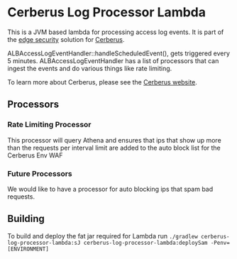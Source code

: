 # Cerberus Log Processor Lambda

This is a JVM based lambda for processing access log events. It is part of the [edge security](http://engineering.nike.com/cerberus/docs/architecture/infrastructure-overview)
solution for [Cerberus](http://engineering.nike.com/cerberus/).

ALBAccessLogEventHandler::handleScheduledEvent(), gets triggered every 5 minutes.
ALBAccessLogEventHandler has a list of processors that can ingest the events and do various things like rate limiting.

To learn more about Cerberus, please see the [Cerberus website](http://engineering.nike.com/cerberus/).

## Processors

### Rate Limiting Processor
This processor will query Athena and ensures that ips that show up more than the requests per interval limit are added to the auto block list for the Cerberus Env WAF

### Future Processors
We would like to have a processor for auto blocking ips that spam bad requests.

## Building

To build and deploy the fat jar required for Lambda run `./gradlew cerberus-log-processor-lambda:sJ cerberus-log-processor-lambda:deploySam -Penv=[ENVIRONMENT]`
